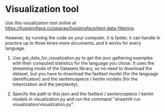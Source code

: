 # Visualization tool

Use this visualization tool online at https://huggingface.co/spaces/huggingface/text-data-filtering.

However, by running the code on your computer, it is faster, it can handle in practice up to three times more documents, and it works for every language.

1) Use get_data_for_visualization.py to get the json gathering examples with their computed statistics for the language you chose.
It uses the streaming mode of the Datasets library, so no need to download the dataset, but you have to download the fasttext model (for the language identification) and the sentencepiece / kenlm models (for the tokenization and the perplexity).

2) Specify the path to this json and the fasttext / sentencepiece / kenlm models in visualization.py and run the command "streamlit run visualization/visualization.py".
